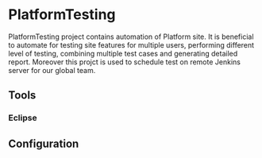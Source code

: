 # PlatformTesting

PlatformTesting project contains automation of Platform site. 
It is beneficial to automate for testing site features for multiple users, performing different level of testing, combining multiple test cases and generating detailed report.
Moreover this projct is used to schedule test on remote Jenkins server for our global team.

## Tools

### Eclipse


## Configuration
